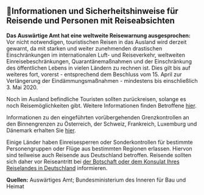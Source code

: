 ## 🧳Informationen und Sicherheitshinweise für Reisende und Personen mit Reiseabsichten

**Das Auswärtige Amt hat eine weltweite Reisewarnung ausgesprochen:** Vor nicht notwendigen, touristischen Reisen in das Ausland wird derzeit gewarnt, da mit starken und weiter zunehmenden drastischen Einschränkungen im internationalen Luft- und Reiseverkehr, weltweiten Einreisebeschränkungen, Quarantänemaßnahmen und der Einschränkung des öffentlichen Lebens in vielen Ländern zu rechnen ist. Dies gilt bis auf weiteres fort, vorerst - entsprechend dem Beschluss vom 15. April zur Verlängerung der Eindämmungsmaßnahmen - mindestens bis einschließlich 3. Mai 2020.

Noch im Ausland befindliche Touristen sollten zurückreisen, solange es noch Reisemöglichkeiten gibt. Weitere Informationen finden Betroffene [hier](https://www.auswaertiges-amt.de/de/ReiseUndSicherheit/reise-und-sicherheitshinweise/reisewarnungen/faq-reisewarnung).

Informationen zu den eingeführten vorübergehenden Grenzkontrollen an den Binnengrenzen zu Österreich, der Schweiz, Frankreich, Luxemburg und Dänemark erhalten Sie [hier](https://www.bmi.bund.de/SharedDocs/faqs/DE/themen/bevoelkerungsschutz/coronavirus/coronavirus-faqs.html#doc13738352bodyText3).

Einige Länder haben Einreisesperren oder Sonderkontrollen für bestimmte Personengruppen oder Flüge aus bestimmten Regionen erlassen. Hiervon sind teilweise auch Reisende aus Deutschland betroffen. Reisende sollten sich daher vor Reiseantritt bei [der Botschaft oder dem Konsulat Ihres Reiselandes in Deutschland](https://www.auswaertiges-amt.de/de/ReiseUndSicherheit/vertretungen-anderer-staaten) informieren.

**Quellen:** Auswärtiges Amt; Bundesministerium des Inneren für Bau und Heimat
